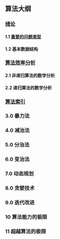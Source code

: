 ## 算法大纲

### [绪论](/docs/Level-2/Algorithms/introduction.md)

#### 1.1 [重要的问题类型](/introduction.md/#线型结构)

#### 1.2 基本数据结构



### [算法效率分析](/docs/Level-2/Algorithms/efficiency.md)

#### 2.1 非递归算法的数学分析

#### 2.2 递归算法的数学分析



### [算法索引](/docs/Level-2/Algorithms/algorithm.md)

### 3.0 暴力法

### 4.0 减治法

### 5.0 分治法

### 6.0 变治法

### 7.0 动态规划

### 8.0 贪婪技术

### 9.0 迭代改进

### 10 算法能力的极限

### 11 超越算法的极限


